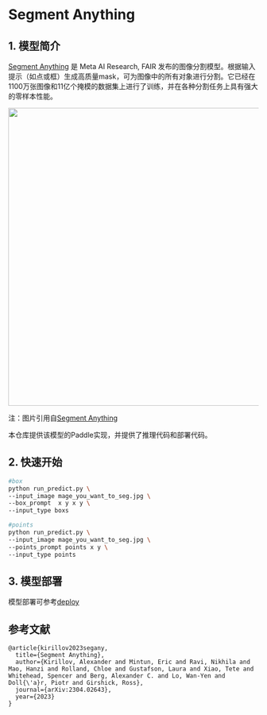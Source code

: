 # Segment Anything

## 1. 模型简介

[Segment Anything](https://ai.facebook.com/research/publications/segment-anything/) 是 Meta AI Research, FAIR
发布的图像分割模型。根据输入提示（如点或框）生成高质量mask，可为图像中的所有对象进行分割。它已经在1100万张图像和11亿个掩模的数据集上进行了训练，并在各种分割任务上具有强大的零样本性能。

<p align="center">
  <img src="https://github.com/facebookresearch/segment-anything/blob/main/assets/model_diagram.png" align="middle" width = "600" />
</p>

注：图片引用自[Segment Anything](https://ai.facebook.com/research/publications/segment-anything/)

本仓库提供该模型的Paddle实现，并提供了推理代码和部署代码。


## 2. 快速开始

```bash
#box
python run_predict.py \
--input_image mage_you_want_to_seg.jpg \
--box_prompt  x y x y \
--input_type boxs

#points
python run_predict.py \
--input_image mage_you_want_to_seg.jpg \
--points_prompt points x y \
--input_type points
```

## 3. 模型部署

模型部署可参考[deploy](../../../deploy/sam/README.md)

## 参考文献
```
@article{kirillov2023segany,
  title={Segment Anything},
  author={Kirillov, Alexander and Mintun, Eric and Ravi, Nikhila and Mao, Hanzi and Rolland, Chloe and Gustafson, Laura and Xiao, Tete and Whitehead, Spencer and Berg, Alexander C. and Lo, Wan-Yen and Doll{\'a}r, Piotr and Girshick, Ross},
  journal={arXiv:2304.02643},
  year={2023}
}
```
